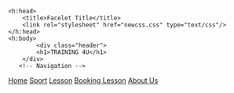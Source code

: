 
    <h:head>
        <title>Facelet Title</title>
        <link rel="stylesheet" href="newcss.css" type="text/css"/>
    </h:head>
    <h:body>
            <div class="header">
            <h1>TRAINING 4U</h1>
        </div>
       <!-- Navigation -->
<div class="navbar">
  <a href="index.html">Home</a>
  <a href="sport.xhtml">Sport</a>
  <a href="lesson.xhtml">Lesson</a>
  <a href="booking.xhtml">Booking Lesson</a>
  <a href="#" class="right">About Us</a>
</div>

